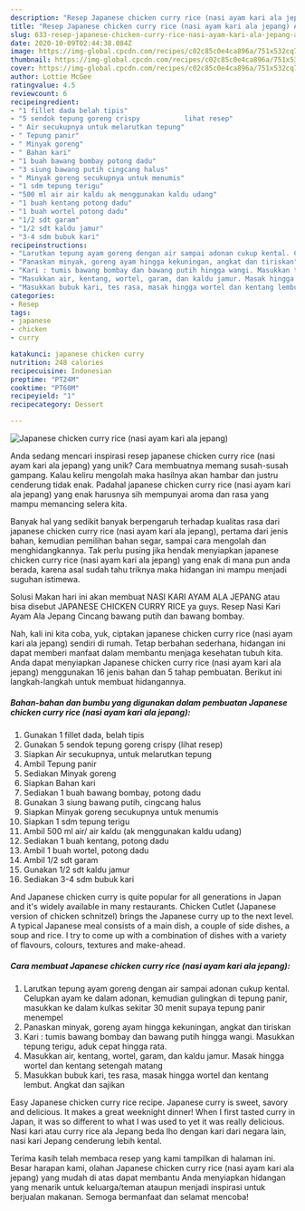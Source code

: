 ```yaml
---
description: "Resep Japanese chicken curry rice (nasi ayam kari ala jepang) Anti Gagal"
title: "Resep Japanese chicken curry rice (nasi ayam kari ala jepang) Anti Gagal"
slug: 633-resep-japanese-chicken-curry-rice-nasi-ayam-kari-ala-jepang-anti-gagal
date: 2020-10-09T02:44:38.084Z
image: https://img-global.cpcdn.com/recipes/c02c85c0e4ca896a/751x532cq70/japanese-chicken-curry-rice-nasi-ayam-kari-ala-jepang-foto-resep-utama.jpg
thumbnail: https://img-global.cpcdn.com/recipes/c02c85c0e4ca896a/751x532cq70/japanese-chicken-curry-rice-nasi-ayam-kari-ala-jepang-foto-resep-utama.jpg
cover: https://img-global.cpcdn.com/recipes/c02c85c0e4ca896a/751x532cq70/japanese-chicken-curry-rice-nasi-ayam-kari-ala-jepang-foto-resep-utama.jpg
author: Lottie McGee
ratingvalue: 4.5
reviewcount: 6
recipeingredient:
- "1 fillet dada belah tipis"
- "5 sendok tepung goreng crispy           lihat resep"
- " Air secukupnya untuk melarutkan tepung"
- " Tepung panir"
- " Minyak goreng"
- " Bahan kari"
- "1 buah bawang bombay potong dadu"
- "3 siung bawang putih cingcang halus"
- " Minyak goreng secukupnya untuk menumis"
- "1 sdm tepung terigu"
- "500 ml air air kaldu ak menggunakan kaldu udang"
- "1 buah kentang potong dadu"
- "1 buah wortel potong dadu"
- "1/2 sdt garam"
- "1/2 sdt kaldu jamur"
- "3-4 sdm bubuk kari"
recipeinstructions:
- "Larutkan tepung ayam goreng dengan air sampai adonan cukup kental. Celupkan ayam ke dalam adonan, kemudian gulingkan di tepung panir, masukkan ke dalam kulkas sekitar 30 menit supaya tepung panir menempel"
- "Panaskan minyak, goreng ayam hingga kekuningan, angkat dan tiriskan"
- "Kari : tumis bawang bombay dan bawang putih hingga wangi. Masukkan tepung terigu, aduk cepat hingga rata."
- "Masukkan air, kentang, wortel, garam, dan kaldu jamur. Masak hingga wortel dan kentang setengah matang"
- "Masukkan bubuk kari, tes rasa, masak hingga wortel dan kentang lembut. Angkat dan sajikan"
categories:
- Resep
tags:
- japanese
- chicken
- curry

katakunci: japanese chicken curry 
nutrition: 248 calories
recipecuisine: Indonesian
preptime: "PT24M"
cooktime: "PT60M"
recipeyield: "1"
recipecategory: Dessert

---
```



![Japanese chicken curry rice (nasi ayam kari ala jepang)](https://img-global.cpcdn.com/recipes/c02c85c0e4ca896a/751x532cq70/japanese-chicken-curry-rice-nasi-ayam-kari-ala-jepang-foto-resep-utama.jpg)

Anda sedang mencari inspirasi resep japanese chicken curry rice (nasi ayam kari ala jepang) yang unik? Cara membuatnya memang susah-susah gampang. Kalau keliru mengolah maka hasilnya akan hambar dan justru cenderung tidak enak. Padahal japanese chicken curry rice (nasi ayam kari ala jepang) yang enak harusnya sih mempunyai aroma dan rasa yang mampu memancing selera kita.

Banyak hal yang sedikit banyak berpengaruh terhadap kualitas rasa dari japanese chicken curry rice (nasi ayam kari ala jepang), pertama dari jenis bahan, kemudian pemilihan bahan segar, sampai cara mengolah dan menghidangkannya. Tak perlu pusing jika hendak menyiapkan japanese chicken curry rice (nasi ayam kari ala jepang) yang enak di mana pun anda berada, karena asal sudah tahu triknya maka hidangan ini mampu menjadi suguhan istimewa.

Solusi Makan hari ini akan membuat NASI KARI AYAM ALA JEPANG atau bisa disebut JAPANESE CHICKEN CURRY RICE ya guys. Resep Nasi Kari Ayam Ala Jepang Cincang bawang putih dan bawang bombay.


Nah, kali ini kita coba, yuk, ciptakan japanese chicken curry rice (nasi ayam kari ala jepang) sendiri di rumah. Tetap berbahan sederhana, hidangan ini dapat memberi manfaat dalam membantu menjaga kesehatan tubuh kita. Anda dapat menyiapkan Japanese chicken curry rice (nasi ayam kari ala jepang) menggunakan 16 jenis bahan dan 5 tahap pembuatan. Berikut ini langkah-langkah untuk membuat hidangannya.

<!--inarticleads1-->

##### Bahan-bahan dan bumbu yang digunakan dalam pembuatan Japanese chicken curry rice (nasi ayam kari ala jepang):

1. Gunakan 1 fillet dada, belah tipis
1. Gunakan 5 sendok tepung goreng crispy           (lihat resep)
1. Siapkan  Air secukupnya, untuk melarutkan tepung
1. Ambil  Tepung panir
1. Sediakan  Minyak goreng
1. Siapkan  Bahan kari
1. Sediakan 1 buah bawang bombay, potong dadu
1. Gunakan 3 siung bawang putih, cingcang halus
1. Siapkan  Minyak goreng secukupnya untuk menumis
1. Siapkan 1 sdm tepung terigu
1. Ambil 500 ml air/ air kaldu (ak menggunakan kaldu udang)
1. Sediakan 1 buah kentang, potong dadu
1. Ambil 1 buah wortel, potong dadu
1. Ambil 1/2 sdt garam
1. Gunakan 1/2 sdt kaldu jamur
1. Sediakan 3-4 sdm bubuk kari


And Japanese chicken curry is quite popular for all generations in Japan and it&#39;s widely available in many restaurants. Chicken Cutlet (Japanese version of chicken schnitzel) brings the Japanese curry up to the next level. A typical Japanese meal consists of a main dish, a couple of side dishes, a soup and rice. I try to come up with a combination of dishes with a variety of flavours, colours, textures and make-ahead. 

<!--inarticleads2-->

##### Cara membuat Japanese chicken curry rice (nasi ayam kari ala jepang):

1. Larutkan tepung ayam goreng dengan air sampai adonan cukup kental. Celupkan ayam ke dalam adonan, kemudian gulingkan di tepung panir, masukkan ke dalam kulkas sekitar 30 menit supaya tepung panir menempel
1. Panaskan minyak, goreng ayam hingga kekuningan, angkat dan tiriskan
1. Kari : tumis bawang bombay dan bawang putih hingga wangi. Masukkan tepung terigu, aduk cepat hingga rata.
1. Masukkan air, kentang, wortel, garam, dan kaldu jamur. Masak hingga wortel dan kentang setengah matang
1. Masukkan bubuk kari, tes rasa, masak hingga wortel dan kentang lembut. Angkat dan sajikan


Easy Japanese chicken curry rice recipe. Japanese curry is sweet, savory and delicious. It makes a great weeknight dinner! When I first tasted curry in Japan, it was so different to what I was used to yet it was really delicious. Nasi kari atau curry rice ala Jepang beda lho dengan kari dari negara lain, nasi kari Jepang cenderung lebih kental. 

Terima kasih telah membaca resep yang kami tampilkan di halaman ini. Besar harapan kami, olahan Japanese chicken curry rice (nasi ayam kari ala jepang) yang mudah di atas dapat membantu Anda menyiapkan hidangan yang menarik untuk keluarga/teman ataupun menjadi inspirasi untuk berjualan makanan. Semoga bermanfaat dan selamat mencoba!

